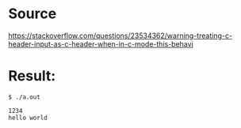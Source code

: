 # Source 

https://stackoverflow.com/questions/23534362/warning-treating-c-header-input-as-c-header-when-in-c-mode-this-behavi

# Result:

```
$ ./a.out

1234
hello world

```
